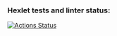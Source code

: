 ### Hexlet tests and linter status:
[![Actions Status](https://github.com/obi1gogh/qa-engineer-project-85/actions/workflows/hexlet-check.yml/badge.svg)](https://github.com/obi1gogh/qa-engineer-project-85/actions)